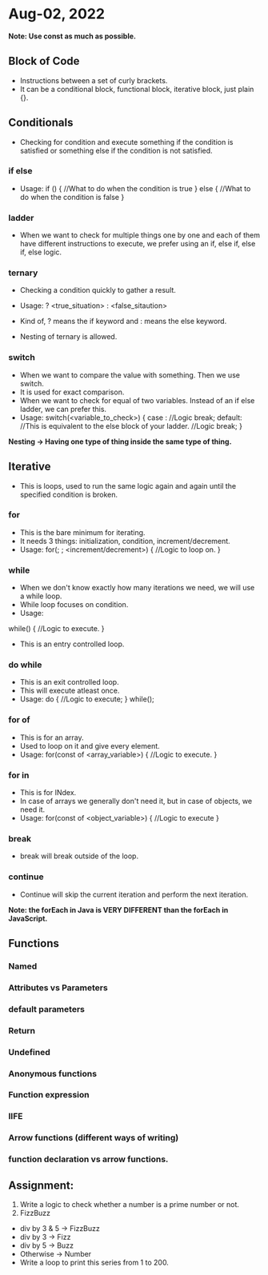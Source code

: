 # Aug-02, 2022

**Note: Use const as much as possible.**

## Block of Code
- Instructions between a set of curly brackets.
- It can be a conditional block, functional block, iterative block, just plain {}.

## Conditionals
- Checking for condition and execute something if the condition is satisfied or something else if the condition is not satisfied.

### if else
- Usage:
if (<condition>) {
  //What to do when the condition is true
} else {
  //What to do when the condition is false
}
### ladder
- When we want to check for multiple things one by one and each of them have different instructions to execute, we prefer using an if, else if, else if, else logic.

### ternary
- Checking a condition quickly to gather a result.
- Usage:
<condition> ? <true_situation> : <false_sitaution>
- Kind of, ? means the if keyword and : means the else keyword.

- Nesting of ternary is allowed.

### switch
- When we want to compare the value with something. Then we use switch.
- It is used for exact comparison.
- When we want to check for equal of two variables. Instead of an if else ladder, we can prefer this.
- Usage:
switch(<variable_to_check>) {
  case <values>:
    //Logic
    break;
  default: //This is equivalent to the else block of your ladder.
  //Logic
  break;
}

**Nesting -> Having one type of thing inside the same type of thing.**

## Iterative
- This is loops, used to run the same logic again and again until the specified condition is broken.

### for
- This is the bare minimum for iterating.
- It needs 3 things: initialization, condition, increment/decrement.
- Usage:
for(<initialization>; <conditional>; <increment/decrement>) {
  //Logic to loop on.
}


### while
- When we don't know exactly how many iterations we need, we will use a while loop.
- While loop focuses on condition.
- Usage:

while(<condition>) {
  //Logic to execute.
}
- This is an entry controlled loop.


### do while
- This is an exit controlled loop.
- This will execute atleast once.
- Usage:
do {
  //Logic to execute;
} while(<condition>);

### for of
- This is for an array.
- Used to loop on it and give every element.
- Usage:
for(const <eleme> of <array_variable>) {
  //Logic to execute.
}

### for in
- This is for INdex.
- In case of arrays we generally don't need it, but in case of objects, we need it.
- Usage:
for(const <key> of <object_variable>) {
  //Logic to execute
}

### break
- break will break outside of the loop.

### continue
- Continue will skip the current iteration and perform the next iteration.

**Note: the forEach in Java is VERY DIFFERENT than the forEach in JavaScript.**

## Functions
### Named
### Attributes vs Parameters
### default parameters
### Return
### Undefined

### Anonymous functions
### Function expression
### IIFE
### Arrow functions (different ways of writing)
### function declaration vs arrow functions.


## Assignment:
1. Write a logic to check whether a number is a prime number or not.
2. FizzBuzz
- div by 3 & 5 -> FizzBuzz
- div by 3 -> Fizz
- div by 5 -> Buzz
- Otherwise -> Number
- Write a loop to print this series from 1 to 200.